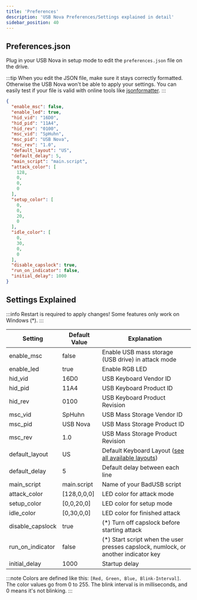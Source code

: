```yaml
---
title: 'Preferences'
description: 'USB Nova Preferences/Settings explained in detail'
sidebar_position: 40
---
```


## Preferences.json

Plug in your USB Nova in setup mode to edit the `preferences.json` file on the drive.

:::tip
When you edit the JSON file, make sure it stays correctly formatted. Otherwise the USB Nova won't be able to apply your settings. 
You can easily test if your file is valid with online tools like [jsonformatter](https://jsonformatter.org/).
:::

```json
{
  "enable_msc": false,
  "enable_led": true,
  "hid_vid": "16D0",
  "hid_pid": "11A4",
  "hid_rev": "0100",
  "msc_vid": "SpHuhn",
  "msc_pid": "USB Nova",
  "msc_rev": "1.0",
  "default_layout": "US",
  "default_delay": 5,
  "main_script": "main.script",
  "attack_color": [
    128,
    0,
    0,
    0
  ],
  "setup_color": [
    0,
    0,
    20,
    0
  ],
  "idle_color": [
    0,
    30,
    0,
    0
  ],
  "disable_capslock": true,
  "run_on_indicator": false,
  "initial_delay": 1000
}
```

## Settings Explained

:::info
Restart is required to apply changes!
Some features only work on Windows (*). 
:::

| Setting | Default Value | Explanation |
| ------- | ------------- | ----------- |
| enable_msc | false | Enable USB mass storage (USB drive) in attack mode |
| enable_led | true | Enable RGB LED |
| hid_vid | 16D0 | USB Keyboard Vendor ID |
| hid_pid | 11A4 | USB Keyboard Product ID |
| hid_rev | 0100 | USB Keyboard Product Revision |
| msc_vid | SpHuhn | USB Mass Storage Vendor ID |
| msc_pid | USB Nova | USB Mass Storage Product ID |
| msc_rev | 1.0 | USB Mass Storage Product Revision |
| default_layout | US | Default Keyboard Layout ([see all available layouts](scripting/functions.md#available-keyboard-layouts)) |
| default_delay | 5 | Default delay between each line |
| main_script | main.script | Name of your BadUSB script |
| attack_color | [128,0,0,0] | LED color for attack mode |
| setup_color | [0,0,20,0] | LED color for setup mode |
| idle_color | [0,30,0,0] | LED color for finished attack |
| disable_capslock | true | (*) Turn off capslock before starting attack |
| run_on_indicator | false | (*) Start script when the user presses capslock, numlock, or another indicator key |
| initial_delay | 1000 | Startup delay |

:::note
Colors are defined like this: `[Red, Green, Blue, Blink-Interval]`. The color values go from 0 to 255. The blink interval is in milliseconds, and 0 means it's not blinking.
:::
